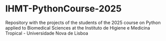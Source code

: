 # IHMT-PythonCourse-2025
Repository with the projects of the students of the 2025 course on Python applied to Biomedical Sciences at the Instituto de Higiene e Medicina Tropical - Universidade Nova de Lisboa

